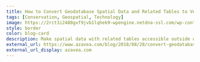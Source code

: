 ```yaml
---
title: How to Convert Geodatabase Spatial Data and Related Tables to Vector Tiles
tags: [Conservation, Geospatial, Technology]
image: https://2rct3i2488gxf9jvb1lqhek9-wpengine.netdna-ssl.com/wp-content/uploads/2018/08/blog-featured-image-blog02-1000x620.png
style: border
color: blog-card
description: Make spatial data with related tables accessible outside desktop GIS. Use this open source data processing pipeline to convert geodatabase files to vector tiles for use in a web application.
external_url: https://www.azavea.com/blog/2018/08/28/convert-geodatabase-to-vector-tiles/
external_url_display: azavea.com
---
```

